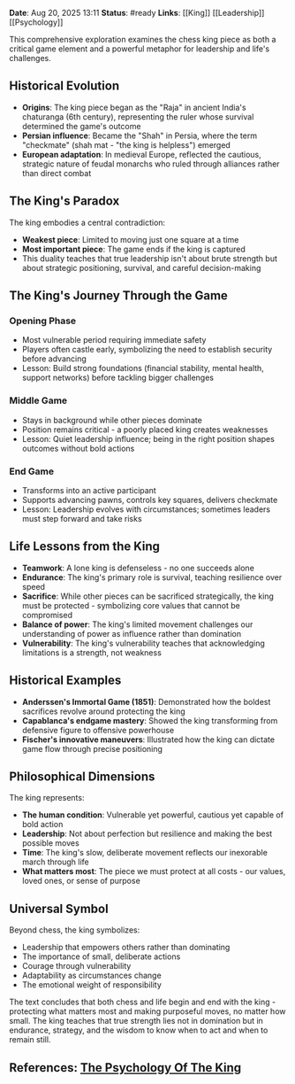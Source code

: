 **Date**: Aug 20, 2025 13:11
**Status**: #ready 
**Links**: [[King]] [[Leadership]] [[Psychology]]

This comprehensive exploration examines the chess king piece as both a critical game element and a powerful metaphor for leadership and life's challenges.

## Historical Evolution

- **Origins**: The king piece began as the "Raja" in ancient India's chaturanga (6th century), representing the ruler whose survival determined the game's outcome
- **Persian influence**: Became the "Shah" in Persia, where the term "checkmate" (shah mat - "the king is helpless") emerged
- **European adaptation**: In medieval Europe, reflected the cautious, strategic nature of feudal monarchs who ruled through alliances rather than direct combat

## The King's Paradox

The king embodies a central contradiction:

- **Weakest piece**: Limited to moving just one square at a time
- **Most important piece**: The game ends if the king is captured
- This duality teaches that true leadership isn't about brute strength but about strategic positioning, survival, and careful decision-making

## The King's Journey Through the Game

### Opening Phase

- Most vulnerable period requiring immediate safety
- Players often castle early, symbolizing the need to establish security before advancing
- Lesson: Build strong foundations (financial stability, mental health, support networks) before tackling bigger challenges

### Middle Game

- Stays in background while other pieces dominate
- Position remains critical - a poorly placed king creates weaknesses
- Lesson: Quiet leadership influence; being in the right position shapes outcomes without bold actions

### End Game

- Transforms into an active participant
- Supports advancing pawns, controls key squares, delivers checkmate
- Lesson: Leadership evolves with circumstances; sometimes leaders must step forward and take risks

## Life Lessons from the King

- **Teamwork**: A lone king is defenseless - no one succeeds alone
- **Endurance**: The king's primary role is survival, teaching resilience over speed
- **Sacrifice**: While other pieces can be sacrificed strategically, the king must be protected - symbolizing core values that cannot be compromised
- **Balance of power**: The king's limited movement challenges our understanding of power as influence rather than domination
- **Vulnerability**: The king's vulnerability teaches that acknowledging limitations is a strength, not weakness

## Historical Examples

- **Anderssen's Immortal Game (1851)**: Demonstrated how the boldest sacrifices revolve around protecting the king
- **Capablanca's endgame mastery**: Showed the king transforming from defensive figure to offensive powerhouse
- **Fischer's innovative maneuvers**: Illustrated how the king can dictate game flow through precise positioning

## Philosophical Dimensions

The king represents:

- **The human condition**: Vulnerable yet powerful, cautious yet capable of bold action
- **Leadership**: Not about perfection but resilience and making the best possible moves
- **Time**: The king's slow, deliberate movement reflects our inexorable march through life
- **What matters most**: The piece we must protect at all costs - our values, loved ones, or sense of purpose

## Universal Symbol

Beyond chess, the king symbolizes:

- Leadership that empowers others rather than dominating
- The importance of small, deliberate actions
- Courage through vulnerability
- Adaptability as circumstances change
- The emotional weight of responsibility

The text concludes that both chess and life begin and end with the king - protecting what matters most and making purposeful moves, no matter how small. The king teaches that true strength lies not in domination but in endurance, strategy, and the wisdom to know when to act and when to remain still.

## References: [The Psychology Of The King](https://youtu.be/MUmyZ0S74VA?si=L1rPS35pbfLP0LSz)